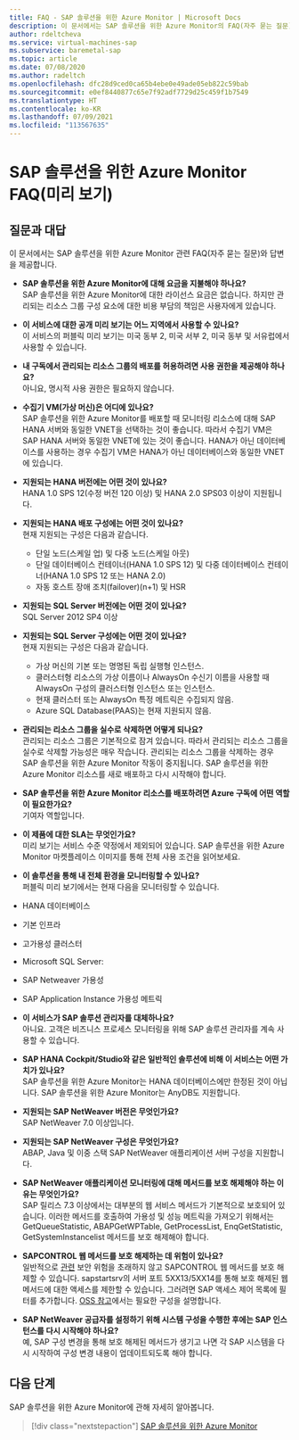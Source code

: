 ```yaml
---
title: FAQ - SAP 솔루션을 위한 Azure Monitor | Microsoft Docs
description: 이 문서에서는 SAP 솔루션을 위한 Azure Monitor의 FAQ(자주 묻는 질문)에 대한 답변을 알아봅니다.
author: rdeltcheva
ms.service: virtual-machines-sap
ms.subservice: baremetal-sap
ms.topic: article
ms.date: 07/08/2020
ms.author: radeltch
ms.openlocfilehash: dfc28d9ced0ca65b4ebe0e49ade05eb822c59bab
ms.sourcegitcommit: e0ef8440877c65e7f92adf7729d25c459f1b7549
ms.translationtype: HT
ms.contentlocale: ko-KR
ms.lasthandoff: 07/09/2021
ms.locfileid: "113567635"
---
```

# <a name="azure-monitor-for-sap-solutions-faq-preview"></a>SAP 솔루션을 위한 Azure Monitor FAQ(미리 보기)
## <a name="frequently-asked-questions"></a>질문과 대답

이 문서에서는 SAP 솔루션을 위한 Azure Monitor 관련 FAQ(자주 묻는 질문)와 답변을 제공합니다.  

 - **SAP 솔루션을 위한 Azure Monitor에 대해 요금을 지불해야 하나요?**  
SAP 솔루션을 위한 Azure Monitor에 대한 라이선스 요금은 없습니다. 하지만 관리되는 리소스 그룹 구성 요소에 대한 비용 부담의 책임은 사용자에게 있습니다.  

 - **이 서비스에 대한 공개 미리 보기는 어느 지역에서 사용할 수 있나요?**  
이 서비스의 퍼블릭 미리 보기는 미국 동부 2, 미국 서부 2, 미국 동부 및 서유럽에서 사용할 수 있습니다.  

 - **내 구독에서 관리되는 리소스 그룹의 배포를 허용하려면 사용 권한을 제공해야 하나요?**  
아니요, 명시적 사용 권한은 필요하지 않습니다.  

 - **수집기 VM(가상 머신)은 어디에 있나요?**  
SAP 솔루션을 위한 Azure Monitor를 배포할 때 모니터링 리소스에 대해 SAP HANA 서버와 동일한 VNET을 선택하는 것이 좋습니다. 따라서 수집기 VM은 SAP HANA 서버와 동일한 VNET에 있는 것이 좋습니다. HANA가 아닌 데이터베이스를 사용하는 경우 수집기 VM은 HANA가 아닌 데이터베이스와 동일한 VNET에 있습니다.  

 - **지원되는 HANA 버전에는 어떤 것이 있나요?**  
HANA 1.0 SPS 12(수정 버전 120 이상) 및 HANA 2.0 SPS03 이상이 지원됩니다. 

 - **지원되는 HANA 배포 구성에는 어떤 것이 있나요?**  
현재 지원되는 구성은 다음과 같습니다.
   - 단일 노드(스케일 업) 및 다중 노드(스케일 아웃)  
   - 단일 데이터베이스 컨테이너(HANA 1.0 SPS 12) 및 다중 데이터베이스 컨테이너(HANA 1.0 SPS 12 또는 HANA 2.0)
   - 자동 호스트 장애 조치(failover)(n+1) 및 HSR  

 - **지원되는 SQL Server 버전에는 어떤 것이 있나요?**  
SQL Server 2012 SP4 이상  

 - **지원되는 SQL Server 구성에는 어떤 것이 있나요?**  
현재 지원되는 구성은 다음과 같습니다.
   - 가상 머신의 기본 또는 명명된 독립 실행형 인스턴스.  
   - 클러스터형 리소스의 가상 이름이나 AlwaysOn 수신기 이름을 사용할 때 AlwaysOn 구성의 클러스터형 인스턴스 또는 인스턴스.
   - 현재 클러스터 또는 AlwaysOn 특정 메트릭은 수집되지 않음.    
   - Azure SQL Database(PAAS)는 현재 지원되지 않음.  

 - **관리되는 리소스 그룹을 실수로 삭제하면 어떻게 되나요?**  
관리되는 리소스 그룹은 기본적으로 잠겨 있습니다. 따라서 관리되는 리소스 그룹을 실수로 삭제할 가능성은 매우 작습니다. 관리되는 리소스 그룹을 삭제하는 경우 SAP 솔루션을 위한 Azure Monitor 작동이 중지됩니다. SAP 솔루션을 위한 Azure Monitor 리소스를 새로 배포하고 다시 시작해야 합니다.  

 - **SAP 솔루션을 위한 Azure Monitor 리소스를 배포하려면 Azure 구독에 어떤 역할이 필요한가요?**  
기여자 역할입니다.  

 - **이 제품에 대한 SLA는 무엇인가요?**  
미리 보기는 서비스 수준 약정에서 제외되어 있습니다. SAP 솔루션을 위한 Azure Monitor 마켓플레이스 이미지를 통해 전체 사용 조건을 읽어보세요.  

 - **이 솔루션을 통해 내 전체 환경을 모니터링할 수 있나요?**  
퍼블릭 미리 보기에서는 현재 다음을 모니터링할 수 있습니다.
- HANA 데이터베이스
- 기본 인프라
- 고가용성 클러스터
- Microsoft SQL Server:
- SAP Netweaver 가용성
- SAP Application Instance 가용성 메트릭

 - **이 서비스가 SAP 솔루션 관리자를 대체하나요?**  
아니요. 고객은 비즈니스 프로세스 모니터링을 위해 SAP 솔루션 관리자를 계속 사용할 수 있습니다.  

 - **SAP HANA Cockpit/Studio와 같은 일반적인 솔루션에 비해 이 서비스는 어떤 가치가 있나요?**  
SAP 솔루션을 위한 Azure Monitor는 HANA 데이터베이스에만 한정된 것이 아닙니다. SAP 솔루션을 위한 Azure Monitor는 AnyDB도 지원합니다.  

- **지원되는 SAP NetWeaver 버전은 무엇인가요?**  
SAP NetWeaver 7.0 이상입니다.  

- **지원되는 SAP NetWeaver 구성은 무엇인가요?**  
ABAP, Java 및 이중 스택 SAP NetWeaver 애플리케이션 서버 구성을 지원합니다.

- **SAP NetWeaver 애플리케이션 모니터링에 대해 메서드를 보호 해제해야 하는 이유는 무엇인가요?**  
SAP 릴리스 7.3 이상에서는 대부분의 웹 서비스 메서드가 기본적으로 보호되어 있습니다. 이러한 메서드를 호출하여 가용성 및 성능 메트릭을 가져오기 위해서는 GetQueueStatistic, ABAPGetWPTable, GetProcessList, EnqGetStatistic, GetSystemInstancelist 메서드를 보호 해제해야 합니다.

- **SAPCONTROL 웹 메서드를 보호 해제하는 데 위험이 있나요?**  
일반적으로 [관련](https://launchpad.support.sap.com/#/notes/1439348) 보안 위험을 초래하지 않고 SAPCONTROL 웹 메서드를 보호 해제할 수 있습니다. sapstartsrv의 서버 포트 5XX13/5XX14를 통해 보호 해제된 웹 메서드에 대한 액세스를 제한할 수 있습니다. 그러려면 SAP 액세스 제어 목록에 필터를 추가합니다. [OSS 참고](https://service.sap.com/sap/support/notes/1495075)에서는 필요한 구성을 설명합니다. 

- **SAP NetWeaver 공급자를 설정하기 위해 시스템 구성을 수행한 후에는 SAP 인스턴스를 다시 시작해야 하나요?**  
예, SAP 구성 변경을 통해 보호 해제된 메서드가 생기고 나면 각 SAP 시스템을 다시 시작하여 구성 변경 내용이 업데이트되도록 해야 합니다.  

## <a name="next-steps"></a>다음 단계

SAP 솔루션을 위한 Azure Monitor에 관해 자세히 알아봅니다.

> [!div class="nextstepaction"]
> [SAP 솔루션을 위한 Azure Monitor](azure-monitor-overview.md)
